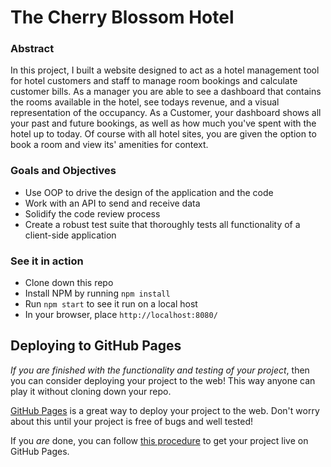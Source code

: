 # The Cherry Blossom Hotel
### Abstract
In this project, I built a website designed to act as a hotel management tool for hotel customers and staff to manage room bookings and calculate customer bills. As a manager you are able to see a dashboard that contains the rooms available in the hotel, see todays revenue, and a visual representation of the occupancy. As a Customer, your dashboard shows all your past and future bookings, as well as how much you've spent with the hotel up to today. Of course with all hotel sites, you are given the option to book a room and view its' amenities for context.

### Goals and Objectives

-   Use OOP to drive the design of the application and the code
-   Work with an API to send and receive data
-   Solidify the code review process
-   Create a robust test suite that thoroughly tests all functionality of a client-side application

### See it in action 
- Clone down this repo
- Install NPM by running ``npm install ``
- Run ``npm start`` to see it run on a local host
- In your browser, place ``http://localhost:8080/``


## Deploying to GitHub Pages

_If you are finished with the functionality and testing of your project_, then you can consider deploying your project to the web! This way anyone can play it without cloning down your repo.

[GitHub Pages](https://pages.github.com/) is a great way to deploy your project to the web. Don't worry about this until your project is free of bugs and well tested!

If you _are_ done, you can follow [this procedure](./gh-pages-procedure.md) to get your project live on GitHub Pages.
